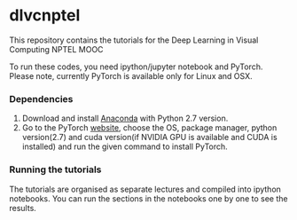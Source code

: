 # dlvcnptel
This repository contains the tutorials for the Deep Learning in Visual Computing NPTEL MOOC

To run these codes, you need ipython/jupyter notebook and PyTorch. Please note, currently PyTorch is available only for Linux and OSX.

### Dependencies
1. Download and install [Anaconda](https://www.anaconda.com/download/) with Python 2.7 version.
2. Go to the PyTorch [website](http://pytorch.org/), choose the OS, package manager, python version(2.7) and cuda version(if NVIDIA GPU is available and CUDA is installed) and run the given command to install PyTorch.

### Running the tutorials
The tutorials are organised as separate lectures and compiled into ipython notebooks. You can run the sections in the notebooks one by one to see the results.
